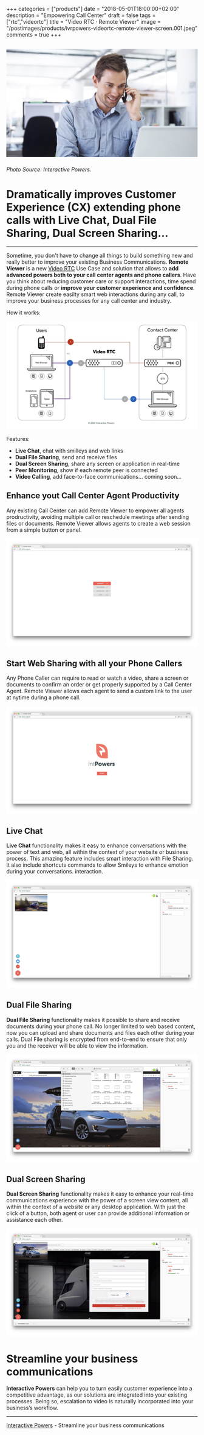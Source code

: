 +++
categories = ["products"]
date = "2018-05-01T18:00:00+02:00"
description = "Empowering Call Center"
draft = false
tags = ["rtc","videortc"]
title = "Video RTC · Remote Viewer"
image = "/postimages/products/ivrpowers-videortc-remote-viewer-screen.001.jpeg"
comments = true
+++

![Video RTC Remote Viewer](/postimages/products/ivrpowers-videortc-remote-viewer-screen.001.jpeg)
------------
###### Photo Source: Interactive Powers.

#	Dramatically improves Customer Experience (CX) extending phone calls with Live Chat,  Dual File Sharing, Dual Screen Sharing…
---

Sometime, you don't have to change all things to build something new and really better to improve your existing Business Communications. **Remote Viewer** is a new [Video RTC](http://blog.ivrpowers.com/post/products/video-rtc/) Use Case and solution that allows to **add advanced powers both to your call center agents and phone callers**. Have you think about reducing customer care or support interactions, time spend during phone calls or **improve your customer experience and confidence**. Remote Viewer create easilty smart web interactions during any call, to improve your business processes for any call center and industry.

How it works:

![Remote Viewer](/postimages/products/ivrpowers-videortc-remote-viewer-screen.007.jpeg)

Features:

* **Live Chat**, chat with smilleys and web links
* **Dual File Sharing**, send and receive files
* **Dual Screen Sharing**, share any screen or application in real-time
* **Peer Monitoring**, show if each remote peer is connected
* **Video Calling**, add face-to-face communications... coming soon...

##	Enhance yout Call Center Agent Productivity

Any existing Call Center can add Remote Viewer to empower all agents prodructivity, avoiding multiple call or reschedule meetings after sending files or documents. Remote Viewer allows agents to create a web session from a simple button or panel.

![Remote Viewer](/postimages/products/ivrpowers-videortc-remote-viewer-screen.002.jpeg)

##	Start Web Sharing with all your Phone Callers

Any Phone Caller can require to read or watch a video, share a screen or documents to confirm an order or get properly supported by a Call Center Agent. Remote Viewer allows each agent to send a custom link to the user at nytime during a phone call.

![Remote Viewer](/postimages/products/ivrpowers-videortc-remote-viewer-screen.003.jpeg)

##	Live Chat

**Live Chat** functionality makes it easy to enhance conversations with the power of text and web, all within the context of your website or business process. This amazing feature includes smart interaction with File Sharing. It also include shortcuts commands to allow Smileys to enhance emotion during your conversations. interaction.

![Remote Viewer](/postimages/products/ivrpowers-videortc-remote-viewer-screen.004.jpeg)

##	Dual File Sharing

**Dual File Sharing** functionality makes it possible to share and receive documents during your phone call. No longer limited to web based content, now you can upload and share documents and files each other during your calls. Dual File sharing is encrypted from end-to-end to ensure that only you and the receiver will be able to view the information.

![Remote Viewer](/postimages/products/ivrpowers-videortc-remote-viewer-screen.005.jpeg)

##	Dual Screen Sharing

**Dual Screen Sharing** functionality makes it easy to enhance your real-time communications experience with the power of a screen view content, all within the context of a website or any desktop application. With just the click of a button, both agent or user can provide additional information or assistance each other.

![Remote Viewer](/postimages/products/ivrpowers-videortc-remote-viewer-screen.006.jpeg)

#	Streamline your business communications

**Interactive Powers** can help you to turn easily customer experience into a competitive advantage, as our solutions are integrated into your existing processes. Being so, escalation to video is naturally incorporated into your business’s workflow.

---
[Interactive Powers](http://www.ivrpowers.com/ ) - Streamline your business communications
